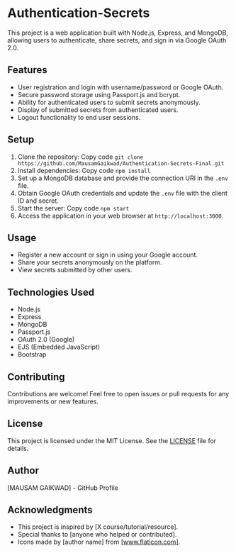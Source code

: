 # Authentication-Secrets

This project is a web application built with Node.js, Express, and MongoDB, allowing users to authenticate, share secrets, and sign in via Google OAuth 2.0.

## Features
* User registration and login with username/password or Google OAuth.
* Secure password storage using Passport.js and bcrypt.
* Ability for authenticated users to submit secrets anonymously.
* Display of submitted secrets from authenticated users.
* Logout functionality to end user sessions.
## Setup
1. Clone the repository:
Copy code
`git clone https://github.com/MausamGaikwad/Authentication-Secrets-Final.git`
2. Install dependencies:
Copy code
`npm install`
3. Set up a MongoDB database and provide the connection URI in the `.env` file.
4. Obtain Google OAuth credentials and update the `.env` file with the client ID and secret.
5. Start the server:
Copy code
`npm start`
6. Access the application in your web browser at `http://localhost:3000`.
## Usage
* Register a new account or sign in using your Google account.
* Share your secrets anonymously on the platform.
* View secrets submitted by other users.
## Technologies Used
* Node.js
* Express
* MongoDB
* Passport.js
* OAuth 2.0 (Google)
* EJS (Embedded JavaScript)
* Bootstrap
## Contributing
Contributions are welcome! Feel free to open issues or pull requests for any improvements or new features.

## License
This project is licensed under the MIT License. See the [LICENSE](LICENSE) file for details.

## Author
[MAUSAM GAIKWAD] - GitHub Profile

## Acknowledgments
* This project is inspired by [X course/tutorial/resource].
* Special thanks to [anyone who helped or contributed].
* Icons made by [author name] from [www.flaticon.com].
